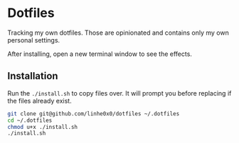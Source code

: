 # Dotfiles

Tracking my own dotfiles. Those are opinionated and contains only my own personal settings.

After installing, open a new terminal window to see the effects.

## Installation

Run the `./install.sh` to copy files over. It will prompt you before replacing if the files already exist.

```sh
git clone git@github.com/linhe0x0/dotfiles ~/.dotfiles
cd ~/.dotfiles
chmod u+x ./install.sh
./install.sh
```
